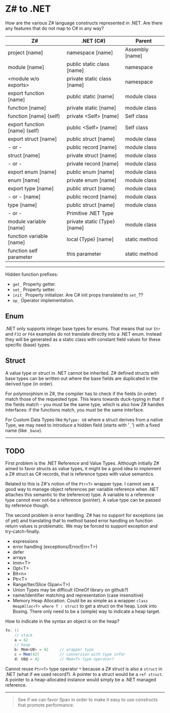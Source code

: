 # Z\# to .NET

How are the various Z# language constructs represented in .NET.
Are there any features that do not map to C# in any way?

Z# | .NET (C#) | Parent
--|--|--
project [name] | namespace [name] | Assembly [name]
module [name] | public static class [name] | namespace
\<module w/o exports> | private static class [name] | namespace
export function [name] | public static [name] | module class
function [name] | private static [name] | module class
function [name] (self) | private \<Self> [name] | Self class
export function [name] (self) | public \<Self> [name] | Self class
export struct [name] | public struct [name] | module class
- or - | public record [name] | module class
struct [name] | private struct [name] | module class
- or - | private record [name] | module class
export enum [name] | public enum [name] | module class
enum [name] | private enum [name] | module class
export type [name] | public struct [name] | module class
- or - [name] | public record [name] | module class
type [name] | public struct [name] | module class
 \- or - | Primitive .NET Type |
module variable [name] | private static {Type} [name] | module class
function variable [name] | local {Type} [name] | static method
function self parameter | this parameter | static method

---

Hidden function prefixes:

- `get_` Property getter.
- `set_` Property setter.
- `init_` Property initializer. Are C# init props translated to `set_`??
- `op_` Operator implementation.

## Enum

.NET only supports integer base types for enums. That means that our `Str` and `F32` or `F64` examples do not translate directly into a .NET enum. Instead they will be generated as a static class with constant field values for these specific (base) types.

## Struct

A value type or struct in .NET cannot be inherited. Z# defined structs with base types can be written out where the base fields are duplicated in the derived type (in order).

For polymorphism in Z#, the compiler has to check if the fields (in order) match those of the requested type. This leans towards duck-typing in that if the fields match - you must be the same type, which is also how Z# handles interfaces: if the functions match, you must be the same interface.

For Custom Data Types like `MyType: U8` where a struct derives from a native Type, we may need to introduce a hidden field (starts with '`_`') with a fixed name (like `_base`).

---

## TODO

First problem is the .NET Reference and Value Types. Although initially Z# aimed to favor structs as value types, it might be a good idea to implement a Z# struct as C# records, that is reference types with value semantics.

Related to this is Z#'s notion of the `Ptr<T>` wrapper type. I cannot see a good way to manage object references per variable reference when .NET attaches this semantic to the (reference) type. A variable to a reference type cannot ever not-be a reference (pointer). A value type can be passed by reference though.

The second problem is error handling. Z# has no support for exceptions (as of yet) and translating that to method based error handling on function return values is problematic. We may be forced to support exception and try-catch-finally.

- expressions
- error handling (exceptions/Error/Err\<T>)
- defer
- arrays
- Imm\<T>
- Opt\<T>
- Bit\<n>
- Ptr\<T>
- Range/Iter/Slice (Span\<T>)
- Union Types may be difficult (OneOf library on github?)
- name/identifier matching and representation (case insensitive)
- Memory Heap Allocation. Could be as simple as a wrapper `class HeapAlloc<T> where T : struct` to get a struct on the heap. Look into Boxing. There only need to be a (simple) way to indicate a heap target.

How to indicate in the syntax an object is on the heap?

```csharp
fn: ()
    // stack
    a = 42
    // heap
    b: Mem<U8> = 42     // wrapper type
    c = Mem(42)         // conversion with type infer
    d: U8@ = 42         // Mem<T> type operator?
```

Cannot reuse `Ptr<T>` type operator `*` because a Z# struct is also a `struct` in .NET (what if we used record?). A pointer to a struct would be a `ref struct`. A pointer to a heap-allocated instance would simply be a .NET managed reference.

---

> See if we can favor Span<T> in order to make it easy to use constructs that promote performance.
